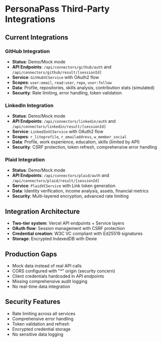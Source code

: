 # PersonaPass Third-Party Integrations

## Current Integrations

### GitHub Integration
- **Status**: Demo/Mock mode
- **API Endpoints**: `/api/connectors/github/auth` and `/api/connectors/github/result/[sessionId]`
- **Service**: `GitHubVCService` with OAuth2 flow
- **Scopes**: `user:email`, `read:user`, `repo`, `user:follow`
- **Data**: Profile, repositories, skills analysis, contribution stats (simulated)
- **Security**: Rate limiting, error handling, token validation

### LinkedIn Integration
- **Status**: Demo/Mock mode
- **API Endpoints**: `/api/connectors/linkedin/auth` and `/api/connectors/linkedin/result/[sessionId]`
- **Service**: `LinkedInVCService` with OAuth2 flow
- **Scopes**: `r_liteprofile`, `r_emailaddress`, `w_member_social`
- **Data**: Profile, work experience, education, skills (limited by API)
- **Security**: CSRF protection, token refresh, comprehensive error handling

### Plaid Integration
- **Status**: Demo/Mock mode
- **API Endpoints**: `/api/connectors/plaid/auth` and `/api/connectors/plaid/result/[sessionId]`
- **Service**: `PlaidVCService` with Link token generation
- **Data**: Identity verification, income analysis, assets, financial metrics
- **Security**: Multi-layered encryption, advanced rate limiting

## Integration Architecture
- **Two-tier system**: Vercel API endpoints + Service layers
- **OAuth flow**: Session management with CSRF protection
- **Credential creation**: W3C VC compliant with Ed25519 signatures
- **Storage**: Encrypted IndexedDB with Dexie

## Production Gaps
- Mock data instead of real API calls
- CORS configured with "*" origin (security concern)
- Client credentials hardcoded in API endpoints
- Missing comprehensive audit logging
- No real-time data integration

## Security Features
- Rate limiting across all services
- Comprehensive error handling
- Token validation and refresh
- Encrypted credential storage
- No sensitive data logging